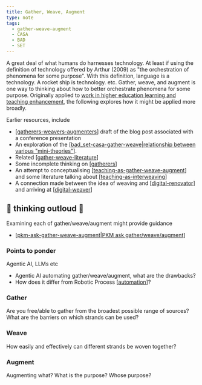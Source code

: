 ```yaml
---
title: Gather, Weave, Augment
type: note
tags:
  - gather-weave-augment
  - CASA
  - BAD
  - SET
---
```


A great deal of what humans do harnesses technology. At least if using the definition of technology offered by Arthur (2009) as "the orchestration of phenomena for some purpose". With this definition, language is a technology. A rocket ship is technology. etc. Gather, weave, and augment is one way to thinking about how to better orchestrate phenomena for some purpose. Originally applied to [work in higher education learning and teaching enhancement](https://djon.es/blog/2023/02/09/gathers-weavers-and-augmenters-three-principles-for-dynamic-and-sustainable-delivery-of-quality-learning-and-teaching/), the following explores how it might be applied more broadly.

Earlier resources, include

- [[gatherers-weavers-augmenters]] draft of the blog post associated with a conference presentation
- An exploration of the [[bad_set-casa-gather-weave|relationship between various "mini-theories"]].
- Related [[gather-weave-literature]]
- Some incomplete thinking on [[gatherers]]
- An attempt to conceptualising [[teaching-as-gather-weave-augment]] and some literature talking about [[teaching-as-interweaving]]
- A connection made between the idea of weaving and [[digital-renovator]] and arriving at [[digital-weaver]]

## 🚧 thinking outloud 🚧 

Examining each of gather/weave/augment might provide guidance 

- [[pkm-ask-gather-weave-augment|PKM ask gather/weave/augment]]

### Points to ponder

Agentic AI, LLMs etc

- Agentic AI automating gather/weave/augment, what are the drawbacks?
- How does it differ from Robotic Process [[automation]]?

### Gather

Are you free/able to gather from the broadest possible range of sources? What are the barriers on which strands can be used?

### Weave

How easily and effectively can different strands be woven together?

### Augment

Augmenting what? What is the purpose? Whose purpose? 




[//begin]: # "Autogenerated link references for markdown compatibility"
[gatherers-weavers-augmenters]: ../../Paper-Ideas/gatherers-weavers-augmenters "Gatherers, Weavers and Augmenters: Three principles for dynamic and sustainable delivery of quality learning and teaching"
[bad_set-casa-gather-weave|relationship between various "mini-theories"]: ../bad_set-casa-gather-weave "The relationships between BAD/SET, CASA, and Gather/Weave"
[gather-weave-literature]: ../gather-weave-literature "Literature and quotes mentioning gather/weave concepts"
[gatherers]: ../../Paper-Ideas/gatherers "Gatherers, weavers and augmenters"
[teaching-as-gather-weave-augment]: ../../Teaching/teaching-as-gather-weave-augment "Teaching as gathering, weaving, and augmenting"
[teaching-as-interweaving]: ../../Teaching/teaching-as-interweaving "Teaching as interweaving"
[digital-renovator]: ../../computing/digital-renovator "Digital Renovator"
[digital-weaver]: ../../computing/digital-weaver "Digital Weaver"
[pkm-ask-gather-weave-augment|PKM ask gather/weave/augment]: pkm-ask-gather-weave-augment "PKM ask gather/weave/augment"
[automation]: ../../Affordances/automation "Automation"
[//end]: # "Autogenerated link references"